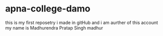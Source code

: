 # apna-college-damo

this is my first reposetry i made in gitHub 
and i am aurther of this account 
my name is Madhurendra Pratap Singh
madhur